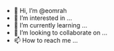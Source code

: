 - 👋 Hi, I’m @eomrah
- 👀 I’m interested in ...
- 🌱 I’m currently learning ...
- 💞️ I’m looking to collaborate on ...
- 📫 How to reach me ...

<!---
eomrah/eomrah is a ✨ special ✨ repository because its `README.md` (this file) appears on your GitHub profile.
You can click the Preview link to take a look at your changes.
--->
